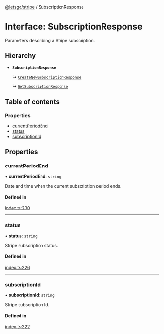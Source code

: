 [@letsgo/stripe](../README.md) / SubscriptionResponse

# Interface: SubscriptionResponse

Parameters describing a Stripe subscription.

## Hierarchy

- **`SubscriptionResponse`**

  ↳ [`CreateNewSubscriptionResponse`](CreateNewSubscriptionResponse.md)

  ↳ [`GetSubscriptionResponse`](GetSubscriptionResponse.md)

## Table of contents

### Properties

- [currentPeriodEnd](SubscriptionResponse.md#currentperiodend)
- [status](SubscriptionResponse.md#status)
- [subscriptionId](SubscriptionResponse.md#subscriptionid)

## Properties

### currentPeriodEnd

• **currentPeriodEnd**: `string`

Date and time when the current subscription period ends.

#### Defined in

[index.ts:230](https://github.com/tjanczuk/letsgo/blob/c32fd97/packages/stripe/src/index.ts#L230)

___

### status

• **status**: `string`

Stripe subscription status.

#### Defined in

[index.ts:226](https://github.com/tjanczuk/letsgo/blob/c32fd97/packages/stripe/src/index.ts#L226)

___

### subscriptionId

• **subscriptionId**: `string`

Stripe subscription Id.

#### Defined in

[index.ts:222](https://github.com/tjanczuk/letsgo/blob/c32fd97/packages/stripe/src/index.ts#L222)
